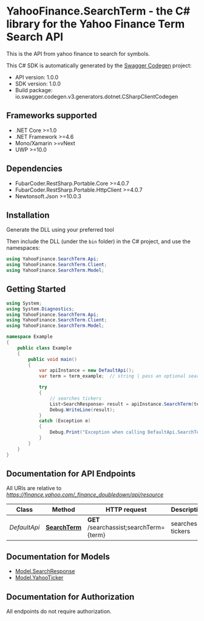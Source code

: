 # YahooFinance.SearchTerm - the C# library for the Yahoo Finance Term Search API

This is the API from yahoo finance to search for symbols.

This C# SDK is automatically generated by the [Swagger Codegen](https://github.com/swagger-api/swagger-codegen) project:

- API version: 1.0.0
- SDK version: 1.0.0
- Build package: io.swagger.codegen.v3.generators.dotnet.CSharpClientCodegen

<a name="frameworks-supported"></a>
## Frameworks supported
- .NET Core >=1.0
- .NET Framework >=4.6
- Mono/Xamarin >=vNext
- UWP >=10.0

<a name="dependencies"></a>
## Dependencies
- FubarCoder.RestSharp.Portable.Core >=4.0.7
- FubarCoder.RestSharp.Portable.HttpClient >=4.0.7
- Newtonsoft.Json >=10.0.3

<a name="installation"></a>
## Installation
Generate the DLL using your preferred tool

Then include the DLL (under the `bin` folder) in the C# project, and use the namespaces:
```csharp
using YahooFinance.SearchTerm.Api;
using YahooFinance.SearchTerm.Client;
using YahooFinance.SearchTerm.Model;
```
<a name="getting-started"></a>
## Getting Started

```csharp
using System;
using System.Diagnostics;
using YahooFinance.SearchTerm.Api;
using YahooFinance.SearchTerm.Client;
using YahooFinance.SearchTerm.Model;

namespace Example
{
    public class Example
    {
        public void main()
        {
            var apiInstance = new DefaultApi();
            var term = term_example;  // string | pass an optional search string for looking up inventory

            try
            {
                // searches tickers
                List<SearchResponse> result = apiInstance.SearchTerm(term);
                Debug.WriteLine(result);
            }
            catch (Exception e)
            {
                Debug.Print("Exception when calling DefaultApi.SearchTerm: " + e.Message );
            }
        }
    }
}
```

<a name="documentation-for-api-endpoints"></a>
## Documentation for API Endpoints

All URIs are relative to *https://finance.yahoo.com/_finance_doubledown/api/resource*

Class | Method | HTTP request | Description
------------ | ------------- | ------------- | -------------
*DefaultApi* | [**SearchTerm**](docs/DefaultApi.md#searchterm) | **GET** /searchassist;searchTerm&#x3D;{term} | searches tickers

<a name="documentation-for-models"></a>
## Documentation for Models

 - [Model.SearchResponse](docs/SearchResponse.md)
 - [Model.YahooTicker](docs/YahooTicker.md)

<a name="documentation-for-authorization"></a>
## Documentation for Authorization

All endpoints do not require authorization.
